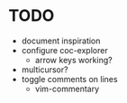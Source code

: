 # TODO
- document inspiration
- configure coc-explorer
  - arrow keys working?
- multicursor?
- toggle comments on lines
  - vim-commentary
